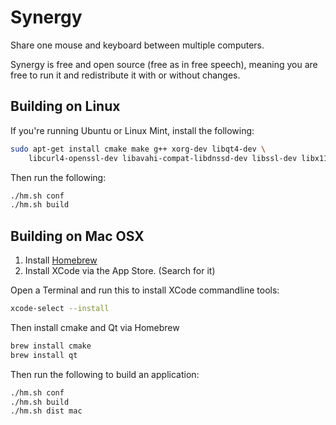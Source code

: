 # Synergy

Share one mouse and keyboard between multiple computers.

Synergy is free and open source (free as in free speech),
meaning you are free to run it and redistribute it with
or without changes.

## Building on Linux

If you're running Ubuntu or Linux Mint, install the following:

```bash
sudo apt-get install cmake make g++ xorg-dev libqt4-dev \
    libcurl4-openssl-dev libavahi-compat-libdnssd-dev libssl-dev libx11-dev
```

Then run the following:

```bash
./hm.sh conf
./hm.sh build
```

## Building on Mac OSX

1. Install [Homebrew](https://brew.sh/)
2. Install XCode via the App Store. (Search for it)

Open a Terminal and run this to install XCode commandline tools:

```bash
xcode-select --install
```

Then install cmake and Qt via Homebrew

```bash
brew install cmake
brew install qt
```

Then run the following to build an application:

```bash
./hm.sh conf
./hm.sh build
./hm.sh dist mac
```
